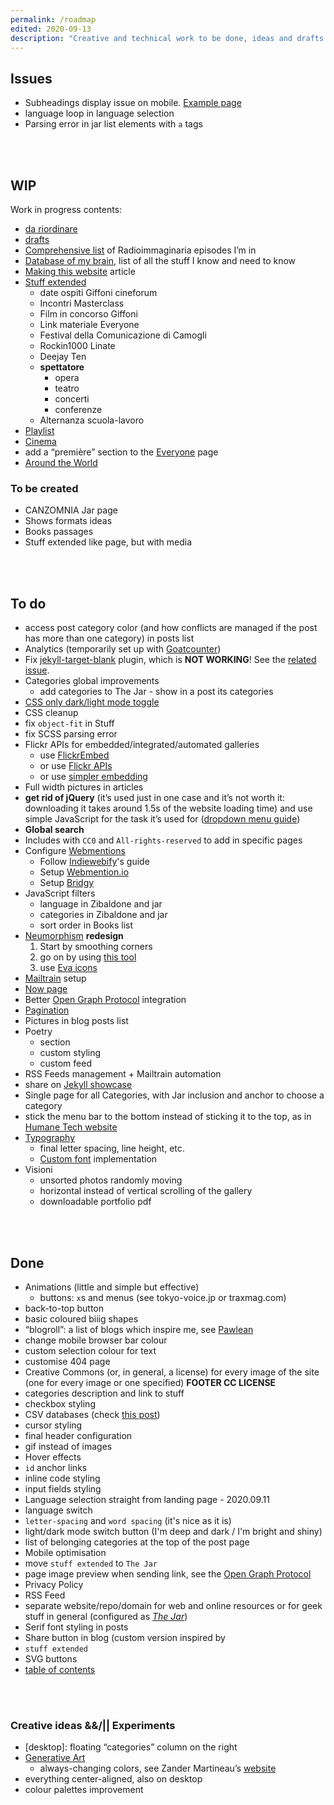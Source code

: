 ```yaml
---
permalink: /roadmap
edited: 2020-09-13
description: "Creative and technical work to be done, ideas and drafts progress tracking on this website"
---
```

## Issues

- Subheadings display issue on mobile. [Example page](https://tommi.space/server-setup#nextcloud-configuration)
- language loop in language selection
- Parsing error in jar list elements with `a` tags

<br>
<br>

## WIP

Work in progress contents:

- [da riordinare](/riordinare/)
- [drafts](./_drafts)
- [Comprehensive list](./pages/radioimmaginaria-database.md) of Radioimmaginaria episodes I’m in
- [Database of my brain](./_jar/2020-06-04-brain-database.md), list of all the stuff I know and need to know
- [Making this website](./_posts/2020-04-18-Making-this-website.md) article
- [Stuff extended](./pages/stuff-extended-it)
    - date ospiti Giffoni cineforum
    - Incontri Masterclass
    - Film in concorso Giffoni
    - Link materiale Everyone
    - Festival della Comunicazione di Camogli
    - Rockin1000 Linate
    - Deejay Ten
    - **spettatore**
        - opera
        - teatro
        - concerti
        - conferenze
    - Alternanza scuola-lavoro
- [Playlist](./_jar/2020-07-17-Playlist.md)
- [Cinema](./_jar/2020-07-10-Cinema.md)
- add a “première” section to the [Everyone](./everyone) page
- [Around the World](./_jar/2020-07-20-Around-the-world.md)

### To be created

- CANZOMNIA Jar page
- Shows formats ideas
- Books passages
- Stuff extended like page, but with media

<br>
<br>

## To do

- access post category color (and how conflicts are managed if the post has more than one category) in posts list
- Analytics (temporarily set up with [Goatcounter](https://goatcounter.com))
- Fix [jekyll-target-blank](https://github.com/keithmifsud/jekyll-target-blank) plugin, which is **NOT WORKING**! See the [related issue](https://github.com/keithmifsud/jekyll-target-blank/issues/51).
- Categories global improvements
    - add categories to The Jar
    - show in a post its categories
- [CSS only dark/light mode toggle](https://youtu.be/b4FBTr5pSgw)
- CSS cleanup
- fix `object-fit` in Stuff
- fix SCSS parsing error
- Flickr APIs for embedded/integrated/automated galleries
    - use [FlickrEmbed](https://flickrembed.com/)
    - or use [Flickr APIs](https://www.flickr.com/services/api/)
    - or use [simpler embedding](https://help.flickr.com/en_us/share-or-embed-flickr-photos-or-albums-rJBx6mjyX)
- Full width pictures in articles
- **get rid of jQuery** (it’s used just in one case and it’s not worth it: downloading it takes around 1.5s of the website loading time) and use simple JavaScript for the task it’s used for ([dropdown menu guide](https://www.w3schools.com/howto/howto_js_dropdown.asp))
- **Global search**
- Includes with `CC0` and `All-rights-reserved` to add in specific pages
- Configure [Webmentions](https://indieweb.org/Webmention)
    - Follow [Indiewebify](https://indiewebify.me/send-webmentions/)'s guide
    - Setup [Webmention.io](https://webmention.io/)
    - Setup [Bridgy](https://brid.gy/)
- JavaScript filters
    - language in Zibaldone and jar
    - categories in Zibaldone and jar
    - sort order in Books list
- [Neumorphism](https://uxdesign.cc/neumorphism-in-user-interfaces-b47cef3bf3a6) **redesign**
    1. Start by smoothing corners
    1. go on by using [this tool](https://neumorphism.io/)
    3. use [Eva icons](https://jekyllrb.com/docs/pagination/)
- [Mailtrain](https://mailtrain.org/) setup
- [Now page](https://sivers.org/now)
- Better [Open Graph Protocol](https://ogp.me/) integration
- [Pagination](https://jekyllrb.com/docs/pagination/)
- Pictures in blog posts list
- Poetry
    - section
    - custom styling
    - custom feed
- RSS Feeds management + Mailtrain automation
- share on [Jekyll showcase](https://github.com/planetjekyll/showcase)
- Single page for all Categories, with Jar inclusion and anchor to choose a category
- stick the menu bar to the bottom instead of sticking it to the top, as in [Humane Tech website](https://humanetech.com)
- [Typography](https://xplosionmind.tk/typography)
    - final letter spacing, line height, etc.
    - [Custom font](https://tommi.space/Typography#Custom-font) implementation
- Visioni
    - unsorted photos randomly moving
    - horizontal instead of vertical scrolling of the gallery
    - downloadable portfolio pdf

<br>
<br>

## Done

- Animations (little and simple but effective)
    - buttons: `x`s and menus (see tokyo-voice.jp or traxmag.com)
- back-to-top button
- basic coloured biiig shapes
- “blogroll”: a list of blogs which inspire me, see [Pawlean](https://pawlean.com/blogroll)
- change mobile browser bar colour
- custom selection colour for text
- customise 404 page
- Creative Commons (or, in general, a license) for every image of the site (one for every image or one specified) **FOOTER CC LICENSE**
- categories description and link to stuff
- checkbox styling
- CSV databases (check [this post](https://jekyllrb.com/tutorials/csv-to-table/))
- cursor styling
- final header configuration
- gif instead of images 
- Hover effects
- `id` anchor links
- inline code styling
- input fields styling
- Language selection straight from landing page - 2020.09.11
- language switch
- `letter-spacing` and `word spacing` (it's nice as it is)
- light/dark mode switch button (I'm deep and dark / I'm bright and shiny)
- list of belonging categories at the top of the post page
- Mobile optimisation
- move `stuff extended` to `The Jar`
- page image preview when sending link, see the [Open Graph Protocol](https://ogp.me/)
- Privacy Policy
- RSS Feed
- separate website/repo/domain for web and online resources or for geek stuff in general (configured as _[The Jar](https://xplosionmind.tk/jar)_)
- Serif font styling in posts
- Share button in blog (custom version inspired by 
- `stuff extended`
- SVG buttons
- [table of contents](https://github.com/allejo/jekyll-toc)

<br>
<br>

### Creative ideas &&/|| Experiments

- [desktop]: floating “categories” column on the right
- [Generative Art](http://tholman.com/post/generative-art-speedrun/)
    - always-changing colors, see Zander Martineau’s [website](https://zander.wtf/)
- everything center-aligned, also on desktop
- colour palettes improvement

